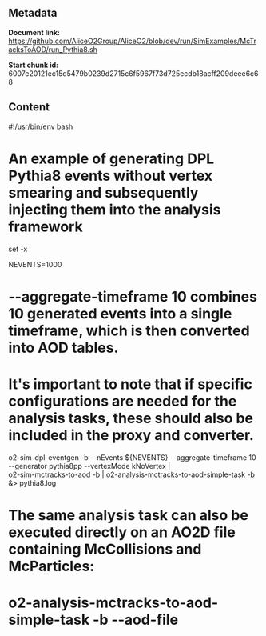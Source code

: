## Metadata

**Document link:** https://github.com/AliceO2Group/AliceO2/blob/dev/run/SimExamples/McTracksToAOD/run_Pythia8.sh

**Start chunk id:** 6007e20121ec15d5479b0239d2715c6f5967f73d725ecdb18acff209deee6c68

## Content

#!/usr/bin/env bash

# An example of generating DPL Pythia8 events without vertex smearing and subsequently injecting them into the analysis framework

set -x

NEVENTS=1000

# --aggregate-timeframe 10 combines 10 generated events into a single timeframe, which is then converted into AOD tables.
# It's important to note that if specific configurations are needed for the analysis tasks, these should also be included in the proxy and converter.

o2-sim-dpl-eventgen -b --nEvents ${NEVENTS} --aggregate-timeframe 10 --generator pythia8pp --vertexMode kNoVertex |\
o2-sim-mctracks-to-aod -b | o2-analysis-mctracks-to-aod-simple-task -b &> pythia8.log

# The same analysis task can also be executed directly on an AO2D file containing McCollisions and McParticles:
# o2-analysis-mctracks-to-aod-simple-task -b --aod-file <AO2DFile>